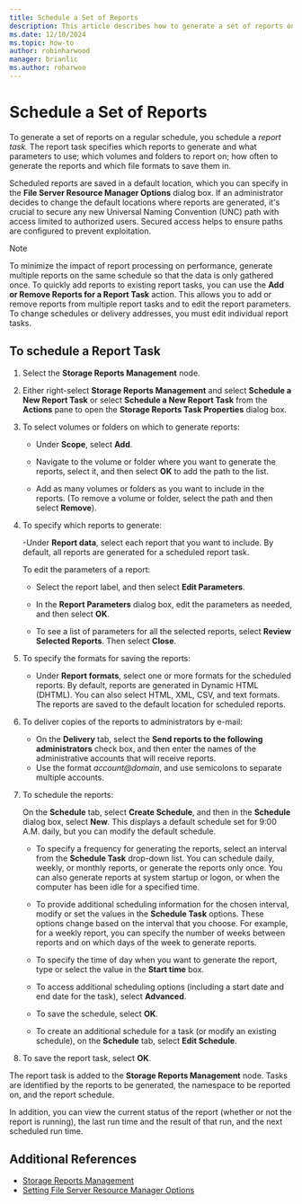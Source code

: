```yaml
---
title: Schedule a Set of Reports
description: This article describes how to generate a set of reports on a regular schedule
ms.date: 12/10/2024
ms.topic: how-to
author: robinharwood
manager: brianlic
ms.author: roharwoo
---
```


# Schedule a Set of Reports

To generate a set of reports on a regular schedule, you schedule a *report task.* The report task specifies which reports to generate and what parameters to use; which volumes and folders to report on; how often to generate the reports and which file formats to save them in.

Scheduled reports are saved in a default location, which you can specify in the **File Server Resource Manager Options** dialog box. If an administrator decides to change the default locations where reports are generated, it's crucial to secure any new Universal Naming Convention (UNC) path with access limited to authorized users. Secured access helps to ensure paths are configured to prevent exploitation.

> [!Note]
> To minimize the impact of report processing on performance, generate multiple reports on the same schedule so that the data is only gathered once. To quickly add reports to existing report tasks, you can use the **Add or Remove Reports for a Report Task** action. This allows you to add or remove reports from multiple report tasks and to edit the report parameters. To change schedules or delivery addresses, you must edit individual report tasks.

## To schedule a Report Task

1. Select the **Storage Reports Management** node.

1. Either right-select **Storage Reports Management** and select **Schedule a New Report Task** or select **Schedule a New Report Task** from the **Actions** pane to open the **Storage Reports Task Properties** dialog box.

1. To select volumes or folders on which to generate reports:

   - Under **Scope**, select **Add**.

   - Navigate to the volume or folder where you want to generate the reports, select it, and then select **OK** to add the path to the list.

   - Add as many volumes or folders as you want to include in the reports. (To remove a volume or folder, select the path and then select **Remove**).

1. To specify which reports to generate:

   -Under **Report data**, select each report that you want to include. By default, all reports are generated for a scheduled report task.

   To edit the parameters of a report:

   - Select the report label, and then select **Edit Parameters**.

   - In the **Report Parameters** dialog box, edit the parameters as needed, and then select **OK**.

   - To see a list of parameters for all the selected reports, select **Review Selected Reports**. Then select **Close**.

1. To specify the formats for saving the reports:

   - Under **Report formats**, select one or more formats for the scheduled reports. By default, reports are generated in Dynamic HTML (DHTML). You can also select HTML, XML, CSV, and text formats. The reports are saved to the default location for scheduled reports.

1. To deliver copies of the reports to administrators by e-mail:

   - On the **Delivery** tab, select the **Send reports to the following administrators** check box, and then enter the names of the administrative accounts that will receive reports.
   - Use the format <em>account@domain</em>, and use semicolons to separate multiple accounts.

1. To schedule the reports:

   On the **Schedule** tab, select **Create Schedule**, and then in the **Schedule** dialog box, select **New**. This displays a default schedule set for 9:00 A.M. daily, but you can modify the default schedule.

   - To specify a frequency for generating the reports, select an interval from the **Schedule Task** drop-down list.
       You can schedule daily, weekly, or monthly reports, or generate the reports only once. You can also generate reports at system startup or logon, or when the computer has been idle for a specified time.

   - To provide additional scheduling information for the chosen interval, modify or set the values in the **Schedule Task** options.
       These options change based on the interval that you choose. For example, for a weekly report, you can specify the number of weeks between reports and on which days of the week to generate reports.

   - To specify the time of day when you want to generate the report, type or select the value in the **Start time** box.

   - To access additional scheduling options (including a start date and end date for the task), select **Advanced**.

   - To save the schedule, select **OK**.

   - To create an additional schedule for a task (or modify an existing schedule), on the **Schedule** tab, select **Edit Schedule**.

1. To save the report task, select **OK**.

The report task is added to the **Storage Reports Management** node. Tasks are identified by the reports to be generated, the namespace to be reported on, and the report schedule.

In addition, you can view the current status of the report (whether or not the report is running), the last run time and the result of that run, and the next scheduled run time.

## Additional References

- [Storage Reports Management](storage-reports-management.md)
- [Setting File Server Resource Manager Options](setting-file-server-resource-manager-options.md)
